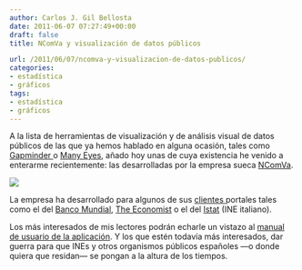 ```yaml
---
author: Carlos J. Gil Bellosta
date: 2011-06-07 07:27:49+00:00
draft: false
title: NComVa y visualización de datos públicos

url: /2011/06/07/ncomva-y-visualizacion-de-datos-publicos/
categories:
- estadística
- gráficos
tags:
- estadística
- gráficos
---
```


A la lista de herramientas de visualización y de análisis visual de datos públicos de las que ya hemos hablado en alguna ocasión, tales como [Gapminder ](http://www.gapminder.org/)o [Many Eyes](http://www-958.ibm.com/software/data/cognos/manyeyes/), añado hoy unas de cuya existencia he venido a enterarme recientemente: las desarrolladas por la empresa sueca [NComVa](http://test.ncomva.com/).

[![](/wp-uploads/2011/06/ncomva_italia.png#center)
](/wp-uploads/2011/06/ncomva_italia.png#center)

La empresa ha desarrollado para algunos de sus [clientes ](http://test.ncomva.com/?page_id=347) portales tales como el del [Banco Mundial](http://www.ncomva.se/flash/explorer/world/), [The Economist](http://www.economist.com/britain-in-context/) o el del [Istat](http://noi-italia.istat.it/) (INE italiano).

Los más interesados de mis lectores podrán echarle un vistazo al [manual de usuario de la aplicación](http://www.ncomva.se/guide/index.php). Y los que estén todavía más interesados, dar guerra para que INEs y otros organismos públicos españoles —o donde quiera que residan— se pongan a la altura de los tiempos.
